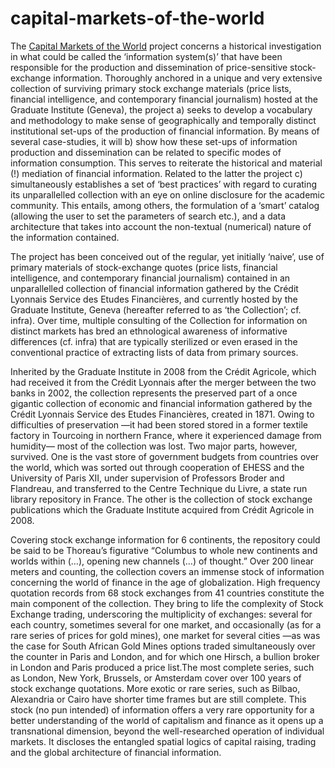 # capital-markets-of-the-world
The [Capital Markets of the World](http://graduateinstitute.ch/fr/home/research/projets/historical_imagination/capital-markets-of-the-world.html) project concerns a historical investigation in what could be called the ‘information system(s)’ that have been responsible for the production and dissemination of price-sensitive stock-exchange information. Thoroughly anchored in a unique and very extensive collection of surviving primary stock exchange materials (price lists, financial intelligence, and contemporary financial journalism) hosted at the Graduate Institute (Geneva), the project a) seeks to develop a vocabulary and methodology to make sense of geographically and temporally distinct institutional set-ups of the production of financial information. By means of several case-studies, it will b) show how these set-ups of information production and dissemination can be related to specific modes of information consumption. This serves to reiterate the historical and material (!) mediation of financial information. Related to the latter the project c) simultaneously establishes a set of ‘best practices’ with regard to curating its unparallelled collection with an eye on online disclosure for the academic community. This entails, among others, the formulation of a ‘smart’ catalog (allowing the user to set the parameters of search etc.), and a data architecture that takes into account the non-textual (numerical) nature of the information contained.

The project has been conceived out of the regular, yet initially ‘naive’, use of primary materials of stock-exchange quotes (price lists, financial intelligence, and contemporary financial journalism) contained in an unparallelled collection of financial information gathered by the Crédit Lyonnais Service des Etudes Financières, and currently hosted by the Graduate Institute, Geneva (hereafter referred to as ‘the Collection’; cf. infra). Over time, multiple consulting of the Collection for information on distinct markets has bred an ethnological awareness of informative differences (cf. infra) that are typically sterilized or even erased in the conventional practice of extracting lists of data from primary sources. 

Inherited by the Graduate Institute in 2008 from the Crédit Agricole, which had received it from the Crédit Lyonnais after the merger between the two banks in 2002, the collection represents the preserved part of a once gigantic collection of economic and financial information gathered by the Crédit Lyonnais Service des Etudes Financières, created in 1871. Owing to difficulties of preservation —it had been stored stored in a former textile factory in Tourcoing in northern France, where it experienced damage from humidity— most of the collection was lost. Two major parts, however, survived. One is  the vast store of government budgets from countries over the world, which was sorted out through cooperation of EHESS and the University of Paris XII, under supervision of Professors Broder and Flandreau, and transferred to the Centre Technique du Livre, a state run library repository in France. The other is the collection of stock exchange publications which the Graduate Institute acquired from Crédit Agricole in 2008. 

Covering stock exchange information for 6 continents, the repository could be said to be Thoreau’s figurative “Columbus to whole new continents and worlds within (…), opening new channels (…) of thought.” Over 200 linear meters and counting, the collection covers an immense stock of information concerning the world of finance in the age of globalization.  High frequency quotation records from 68 stock exchanges from 41 countries constitute the main component of the collection. They bring to life the complexity of Stock Exchange trading, underscoring the multiplicity of exchanges: several for each country, sometimes several for one market, and occasionally (as for a rare series of prices for gold mines), one market for several cities —as was the case for South African Gold Mines options traded simultaneously over the counter in Paris and London, and for which one Hirsch, a bullion broker in London and Paris produced a price list.The most complete series, such as London, New York, Brussels, or Amsterdam cover over 100 years of stock exchange quotations. More exotic or rare series, such as Bilbao, Alexandria or Cairo have shorter time frames but are still complete.  This stock (no pun intended) of information offers a very rare opportunity for a better understanding of the world of capitalism and finance as it opens up a transnational dimension, beyond the well-researched operation of individual markets. It discloses the entangled spatial logics of capital raising, trading and the global architecture of financial information.
